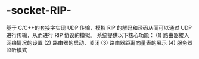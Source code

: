 # -socket-RIP-
基于 C/C++的套接字实现 UDP 传输，模拟 RIP 的解码和译码从而可以通过 UDP 进行传输，从而进行 RIP 协议的模拟。
系统提供以下核心功能：
(1) 路由器接入网络情况的设置
(2) 路由器的启动、关闭
(3) 路由器距离向量表的展示
(4) 服务器监听模式
